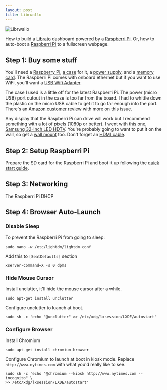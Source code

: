 ```yaml
---
layout: post
title: Librwallo
---
```


![Librwallo](http://farm9.staticflickr.com/8118/8625135933_2cbdc878cb_z.jpg)

How to build a [Librato](https://librato.com) dashboard powered by a [Raspberri Pi](http://www.raspberrypi.org/). Or, how to auto-boot a [Raspberri Pi](http://www.raspberrypi.org/) to a fullscreen webpage.

Step 1: Buy some stuff
----------------------
You'll need a [Raspberry Pi](http://www.amazon.com/gp/product/B009SQQF9C?ie=UTF8&camp=213733&creative=393177&creativeASIN=B009SQQF9C&linkCode=shr&tag=johnwulffcom-20&psc=1), [a case](http://www.amazon.com/gp/product/B008TCUXLW?ie=UTF8&camp=213733&creative=393177&creativeASIN=B008TCUXLW&linkCode=shr&tag=johnwulffcom-20&psc=1) for it, a [power supply](http://www.amazon.com/gp/product/B005LFXBJG?ie=UTF8&camp=213733&creative=393185&creativeASIN=B005LFXBJG&linkCode=shr&tag=johnwulffcom-20&psc=1), and a [memory card](http://www.amazon.com/gp/product/B007JRB0SS?ie=UTF8&camp=213733&creative=393185&creativeASIN=B007JRB0SS&linkCode=shr&tag=johnwulffcom-20&qid=1365287985&sr=8-1&keywords=sd+card). The Raspberri Pi comes with onboard ethernet but if you want to use WiFi, you'll want a [USB Wifi Adapter](http://www.amazon.com/gp/product/B003MTTJOY?ie=UTF8&camp=213733&creative=393185&creativeASIN=B003MTTJOY&linkCode=shr&tag=johnwulffcom-20&psc=1).

The case I used is a little off for the latest Raspberri Pi. The power (micro USB) port cutout in the case is too far from the board. I had to whittle down the plastic on the micro USB cable to get it to go far enough into the port. There's an [Amazon customer review](http://www.amazon.com/review/R2AD46CV2IXFT6/ref=cm_cr_dp_title?ie=UTF8&ASIN=B008TCUXLW&nodeID=541966&store=pc) with more on this issue.

Any display that the Raspberri Pi can drive will work but I recommend something with a lot of pixels (1080p or better). I went with this one, [Samsung 32-Inch LED HDTV](http://www.amazon.com/gp/product/B00BCGRXD8?ie=UTF8&camp=213733&creative=393185&creativeASIN=B00BCGRXD8&linkCode=shr&tag=johnwulffcom-20&psc=1). You're probably going to want to put it on the wall, so get a [wall mount](http://www.amazon.com/gp/product/B002TZ4CRG?ie=UTF8&camp=213733&creative=393185&creativeASIN=B002TZ4CRG&linkCode=shr&tag=johnwulffcom-20&psc=1) too. Don't forget an [HDMI cable](http://www.amazon.com/gp/product/B005T3LKKM?ie=UTF8&camp=213733&creative=393185&creativeASIN=B005T3LKKM&linkCode=shr&tag=johnwulffcom-20).

Step 2: Setup Raspberri Pi
--------------------------
Prepare the SD card for the Raspberri Pi and boot it up following the [quick start guide](http://www.raspberrypi.org/quick-start-guide).

Step 3: Networking
------------------
The Raspberri Pi DHCP

Step 4: Browser Auto-Launch
---------------------------

### Disable Sleep
To prevent the Raspberri Pi from going to sleep:

    sudo nano -w /etc/lightdm/lightdm.conf

Add this to `[SeatDefaults]` section

    xserver-command=X -s 0 dpms

### Hide Mouse Cursor
Install unclutter, it'll hide the mouse cursor after a while.

    sudo apt-get install unclutter

Configure unclutter to luanch at boot.

    sudo sh -c 'echo "@unclutter" >> /etc/xdg/lxsession/LXDE/autostart'


### Configure Browser
Install Chromium

    sudo apt-get install chromium-browser

Configure Chromium to launch at boot in kiosk mode. Replace `http://www.nytimes.com` with what you'd really like to see.

    sudo sh -c 'echo "@chromium --kiosk http://www.nytimes.com --incognito" \ 
    >> /etc/xdg/lxsession/LXDE/autostart'
